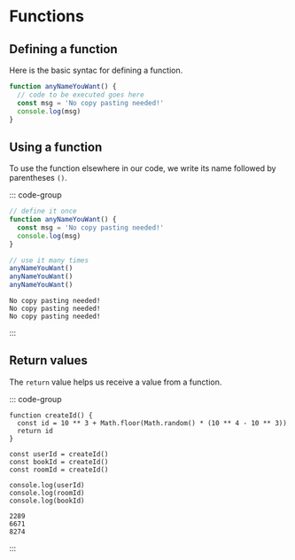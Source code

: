 # Functions

<Vimeo id="911842805" />

## Defining a function

Here is the basic syntac for defining a function.

```js
function anyNameYouWant() {
  // code to be executed goes here
  const msg = 'No copy pasting needed!'
  console.log(msg)
}
```

## Using a function

To use the function elsewhere in our code, we write its name followed by
parentheses `()`.

::: code-group

```js
// define it once
function anyNameYouWant() {
  const msg = 'No copy pasting needed!'
  console.log(msg)
}

// use it many times
anyNameYouWant()
anyNameYouWant()
anyNameYouWant()
```

```console [output]
No copy pasting needed!
No copy pasting needed!
No copy pasting needed!
```

:::

## Return values

The `return` value helps us receive a value from a function.

::: code-group

```js{3}
function createId() {
  const id = 10 ** 3 + Math.floor(Math.random() * (10 ** 4 - 10 ** 3))
  return id
}

const userId = createId()
const bookId = createId()
const roomId = createId()

console.log(userId)
console.log(roomId)
console.log(bookId)
```

```console [output]
2289
6671
8274
```

:::
